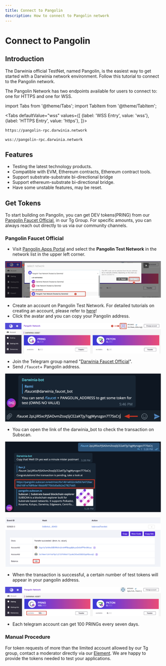 ```yaml
---
title: Connect to Pangolin
description: How to connect to Pangolin network
---
```


# Connect to Pangolin

## Introduction

The Darwinia official TestNet, named Pangolin, is the easiest way to get started with a Darwinia network environment. Follow this tutorial to connect to the Pangolin network.

The Pangolin Network has two endpoints available for users to connect to: one for HTTPS and one for WSS.

import Tabs from '@theme/Tabs';
import TabItem from '@theme/TabItem';

<Tabs
  defaultValue="wss"
  values={[
    {label: 'WSS Entry', value: 'wss'},
    {label: 'HTTPS Entry', value: 'https'},
  ]}>
  
  <TabItem value="https">

```
https://pangolin-rpc.darwinia.network
```

  </TabItem>
  <TabItem value="wss">

```
wss://pangolin-rpc.darwinia.network
```
    
   </TabItem>
</Tabs>

## Features

- Testing the latest technology products.
- Compatible with EVM, Ethereum contracts, Ethereum contract tools.
- Support substrate-substrate bi-directional bridge
- Support ethereum-substrate bi-directional bridge.
- Have some unstable features, may be reset.
  
## Get Tokens

To start building on Pangolin, you can get DEV tokens(PRING) from our [Pangolin Faucet Official](https://t.me/darwiniafaucet_official), in our Tg Group. For specific amounts, you can always reach out directly to us via our community channels.

### Pangolin Faucet Official

- Visit [Pangolin Apps Portal](https://apps.darwinia.network/#/account) and select the **Pangolin Test Network** in the network list in the upper left corner.

![01](../../../static/images/started/connect-pangolin/pangolin-01.png)

- Create an account on Pangolin Test Network. For detailed tutorials on creating an account, please refer to [here](https://docs.crab.network/crab-tut-create-account)!
- Click the avatar and you can copy your Pangolin address.

![02](../../../static/images/started/connect-pangolin/pangolin-02.png)

- Join the Telegram group named "[Darwinia Faucet Official](https://t.me/darwiniafaucet_official)".
- Send `/faucet`+ Pangolin address.

![03](../../../static/images/started/connect-pangolin/pangolin-03.png)

- You can open the link of the darwinia_bot to check the transaction on Subscan.

![04](../../../static/images/started/connect-pangolin/pangolin-04.png)

![05](../../../static/images/started/connect-pangolin/pangolin-05.png)

- When the transaction is successful, a certain number of test tokens will appear in your pangolin address.

![06](../../../static/images/started/connect-pangolin/pangolin-06.png)

- Each telegram account can get 100 PRINGs every seven days.

### Manual Procedure

For token requests of more than the limited account allowed by our Tg group, contact a moderator directly via our [Element](https://app.element.io/?pk_vid=6961ca0f7c45f8bf16052310122d2437#/room/#darwinia:matrix.org). We are happy to provide the tokens needed to test your applications.
